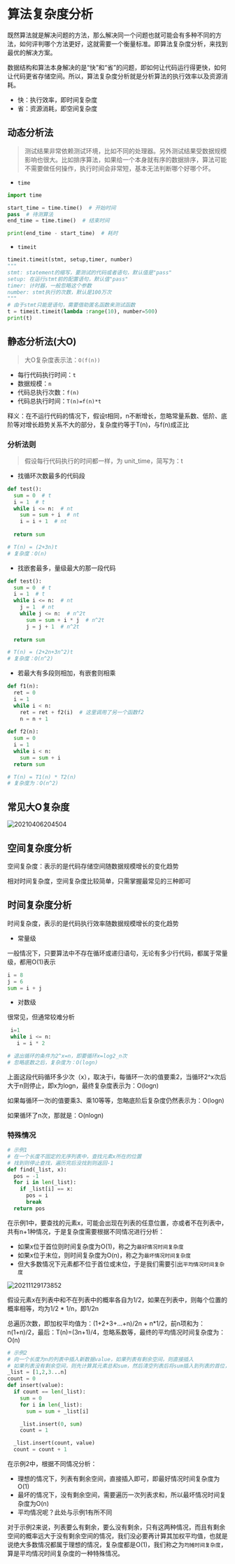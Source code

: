 # 算法复杂度分析

既然算法就是解决问题的方法，那么解决同一个问题也就可能会有多种不同的方法，如何评判哪个方法更好，这就需要一个衡量标准。即算法复杂度分析，来找到最优的解决方案。

数据结构和算法本身解决的是“快”和“省”的问题，即如何让代码运行得更快，如何让代码更省存储空间。所以，算法复杂度分析就是分析算法的执行效率以及资源消耗。

- 快：执行效率，即时间复杂度
- 省：资源消耗，即空间复杂度

## 动态分析法

> 测试结果非常依赖测试环境，比如不同的处理器。另外测试结果受数据规模影响也很大。比如排序算法，如果给一个本身就有序的数据排序，算法可能不需要做任何操作，执行时间会非常短，基本无法判断哪个好哪个坏。

- `time`

```python
import time

start_time = time.time()  # 开始时间
pass  # 待测算法
end_time = time.time()  # 结束时间

print(end_time - start_time)  # 耗时
```

- `timeit`

```python
timeit.timeit(stmt, setup,timer, number)
"""
stmt: statement的缩写，要测试的代码或者语句，默认值是"pass"
setup: 在运行stmt前的配置语句，默认值"pass"
timer: 计时器，一般忽略这个参数
number: stmt执行的次数，默认是100万次
"""
# 由于stmt只能是语句，需要借助匿名函数来测试函数
t = timeit.timeit(lambda :range(10), number=500)
print(t)
```

## 静态分析法(大O)

> 大O复杂度表示法：`O(f(n))`

- 每行代码执行时间：`t`
- 数据规模：`n`
- 代码总执行次数：`f(n)`
- 代码总执行时间：`T(n)=f(n)*t`

释义：在不运行代码的情况下，假设t相同，n不断增长，忽略常量系数、低阶、底阶等对增长趋势关系不大的部分，复杂度约等于T(n)，与f(n)成正比

### 分析法则

> 假设每行代码执行的时间都一样，为 unit_time，简写为：t

- 找循环次数最多的代码段

```python
def test():
  sum = 0  # t
  i = 1  # t
  while i <= n:  # nt
    sum = sum + i  # nt
    i = i + 1  # nt
  
  return sum

# T(n) = (2+3n)t
# 复杂度：O(n)
```

- 找嵌套最多，量级最大的那一段代码

```python
def test():
  sum = 0  # t
  i = 1  # t
  while i <= n:  # nt
    j = 1  # nt
    while j <= n:  # n^2t
      sum = sum + i * j  # n^2t
      j = j + 1  # n^2t
  
  return sum

# T(n) = (2+2n+3n^2)t
# 复杂度：O(n^2)
```

- 若最大有多段则相加，有嵌套则相乘

```python
def f1(n):
  ret = 0
  i = 1
  while i < n:
    ret = ret + f2(i)  # 这里调用了另一个函数f2
    n = n + 1
 
def f2(n):
  sum = 0
  i = 1
  while i < n:
    sum = sum + i
  return sum

# T(n) = T1(n) * T2(n)
# 复杂度为：O(n^2)
```

## 常见大O复杂度

![20210406204504](http://image.zuoright.com/20210406204504.png)

## 空间复杂度分析

空间复杂度：表示的是代码存储空间随数据规模增长的变化趋势

相对时间复杂度，空间复杂度比较简单，只需掌握最常见的三种即可

## 时间复杂度分析

时间复杂度，表示的是代码执行效率随数据规模增长的变化趋势

- 常量级

一般情况下，只要算法中不存在循环或递归语句，无论有多少行代码，都属于常量级，都用O(1)表示

```python
i = 8
j = 6
sum = i + j
```

- 对数级

很常见，但通常较难分析

```python
 i=1
 while i <= n:
   i = i * 2

# 退出循环的条件为2^x=n，即要循环x=log2_n次
# 忽略底数之后，复杂度为：O(logn)
```

上面这段代码循环多少次（x），取决于i，每循环一次i的值要乘2，当循环2^x次后大于n则停止，即x为logn，最终复杂度表示为：O(logn)

如果每循环一次i的值要乘3、乘10等等，忽略底阶后复杂度仍然表示为：O(logn)

如果循环了n次，那就是：O(nlogn)

### 特殊情况

```python
# 示例1
# 在一个长度不固定的无序列表中，查找元素x所在的位置
# 找到则停止查找，遍历完后没找到则返回-1
def find(_list, x):
  pos = -1
  for i in len(_list):
    if _list[i] == x:
      pos = i
      break
  return pos
```

在示例1中，要查找的元素x，可能会出现在列表的任意位置，亦或者不在列表中，共有n+1种情况，于是复杂度需要根据不同情况进行分析：

- 如果x位于首位则时间复杂度为O(1)，称之为`最好情况时间复杂度`
- 如果x位于末位，则时间复杂度为O(n)，称之为`最坏情况时间复杂度`
- 但大多数情况下元素都不位于首位或末位，于是我们需要引出`平均情况时间复杂度`

![20211129173852](http://image.zuoright.com/20211129173852.png)

假设元素x在列表中和不在列表中的概率各自为1/2，如果在列表中，则每个位置的概率相等，均为1/2 * 1/n，即1/2n

总遍历次数，即加权平均值为：(1+2+3+...+n)/2n + n*1/2，前n项和为：n(1+n)/2，最后：T(n)=(3n+1)/4，忽略系数等，最终的平均情况时间复杂度为：O(n)

```python
# 示例2
# 向一个长度为n的列表中插入新数据value，如果列表有剩余空间，则直接插入
# 如果列表没有剩余空间，则先计算其元素总和sum，然后清空列表后将sum插入到列表的首位，再继续插入value
_list = [1,2,3...n]
count = 0
def insert(value):
  if count == len(_list):
    sum = 0
    for i in len(_list):
      sum = sum + _list[i]

    _list.insert(0, sum)
    count = 1

  _list.insert(count, value)
  count = count + 1
```

在示例2中，根据不同情况分析：

- 理想的情况下，列表有剩余空间，直接插入即可，即最好情况时间复杂度为O(1)
- 最坏的情况下，没有剩余空间，需要遍历一次列表求和，所以最坏情况时间复杂度为O(n)
- 平均情况呢？此处与示例1有所不同

对于示例2来说，列表要么有剩余，要么没有剩余，只有这两种情况，而且有剩余空间的概率远大于没有剩余空间的情况，我们没必要再计算其加权平均值，也就是说绝大多数情况都属于理想的情况，复杂度都是O(1)，我们称之为`均摊时间复杂度`，算是平均情况时间复杂度的一种特殊情况。

